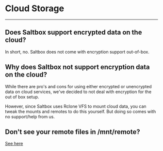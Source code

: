 # Cloud Storage
---

## Does Saltbox support encrypted data on the cloud?

In short, no. Saltbox does not come with encryption support out-of-box.

## Why does Saltbox not support encryption data on the cloud?

While there are pro's and cons for using either encrypted or unencrypted data on cloud services, we've decided to not deal with encryption for the out of box setup.

However, since Saltbox uses Rclone VFS to mount cloud data, you can tweak the mounts and remotes to do this yourself. But doing so comes with no support/help from us.


## Don't see your remote files in /mnt/remote?

[See here](/reference/guides/chazguides/no-media.md)

